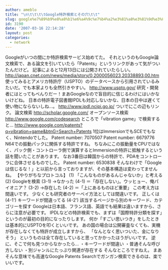 ```yaml
---
author: ameblo
title: "\n\t\t\t\tGoogle特許検索とその穴\t\t"
slug: google%e7%89%b9%e8%a8%b1%e6%a4%9c%e7%b4%a2%e3%81%a8%e3%81%9d%e3%81%ae%e7%a9%b4
id: 3190
date: '2007-03-16 22:14:28'
layout: post
categories:
  - network
---
```


Googleがいつの間にか特許検索サービス始めてた。 それというのもGoogle論文検索で、ある論文を引いていたら「Patents」というリンクがあって気がついたんだけど。 記事によると12月13日には公開されていたらしい。 http://japan.cnet.com/news/media/story/0,2000056023,20338893,00.htm 使ってみるとアメリカ特許庁（USPTO）のデータベースから引用されているみたいだ。でも本家よりも全然引きやすい。 http://www.uspto.gov/ 研究・開発者にはとってもべんりだー！まあGoogleなので盲目的に信じるわけにはいかないけどね。 日本の特許電子図書館IPDLも対応しないかな、日本の日中は遅くて使い物にならないしね…。 http://www.ipdl.ncipi.go.jp/ ついでにこの辺もリンク。 論文検索 http://scholar.google.com/ オープンソース検索 http://www.google.com/codesearch ところで「vibration game」で検索すると… http://www.google.com/patents?q=vibration+game&btnG=Search+Patents 1位はImmersionでもSCEでもなく、Nintendoでした。 Patent number: 7070507 Patent number: 6679776 N64での振動パックに関係する特許ですね。 ちなみにこの振動量をCPUではなく、パック側・コントローラ側で演算するとImmersionの特許に抵触するという話を聞いたことがあります。 なお3番目は韓国からの特許で、PDAをコントローラに合体させるものでした。 Patent number: 6530838 そんなわけで「Googleは信じるな！」と以前から言っておりますが、その基本構造は変わってませんね。 【やりがちなプロトコル】 (1) 「こんなものがあるんじゃないか」と考える (2) Googleを検索 (3-1) →なかった (4-1) ＝「存在しない」。ウッヒョー、俺パイオニア？ (3-2) →存在した (4-2) ＝「上にあるものほど重要」 この考え方は間違いです。 少なくとも研究者のサーベイ方法としては間違いです。 正しくは (4-1') キーワードが間違ってる (4-2') 該当するページから別のキーワード、カテゴリーを探す Googleは日本語、フランス語、英語でも結果は違いますから、さらに注意が必要です。 IPDLなどの特許検索でも、まずは「国際特許分類を探す」というのが最初の目的になったりします。 何か「すごい思いつき」をしたときは基本的にUSPTOを叩くといいです。 あの国の場合は公開審査なくても、実機が存在しなくても特許が成立しますから、 「なんとなく思いついた、金になりそう」 というものは全て存在していると思ってかかったほうがいいです。 逆に、そこで何も見つからなかったら… ・キーワードが間違い ・普通そんな呼び方しない ・別ジャンルにたっぷり関連が存在する そんなところですねえ。 まあそんな意味でも高速なGoogle Patents Searchでガンガン検索できるのは、楽でいいです。